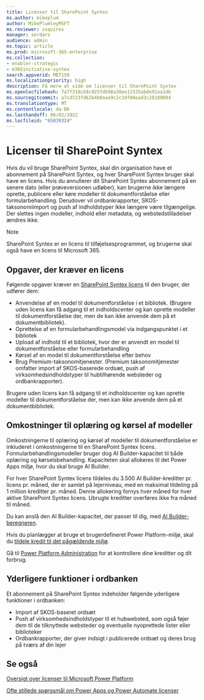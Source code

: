 ```yaml
---
title: Licenser til SharePoint Syntex
ms.author: mikeplum
author: MikePlumleyMSFT
ms.reviewer: ssquires
manager: serdars
audience: admin
ms.topic: article
ms.prod: microsoft-365-enterprise
ms.collection:
- enabler-strategic
- m365initiative-syntex
search.appverid: MET150
ms.localizationpriority: high
description: Få mere at vide om licenser til SharePoint Syntex
ms.openlocfilehash: 7a7f310cb9c925fdb98a38ee12335abde91ea1db
ms.sourcegitcommit: a7cd723fd62b4b0aae9c2c2df04ead3c28180084
ms.translationtype: MT
ms.contentlocale: da-DK
ms.lasthandoff: 06/02/2022
ms.locfileid: "65839324"
---
```

# <a name="licensing-for-sharepoint-syntex"></a>Licenser til SharePoint Syntex

Hvis du vil bruge SharePoint Syntex, skal din organisation have et abonnement på SharePoint Syntex, og hver SharePoint Syntex bruger skal have en licens. Hvis du annullerer dit SharePoint Syntex abonnement på en senere dato (eller prøveversionen udløber), kan brugerne ikke længere oprette, publicere eller køre modeller til dokumentforståelse eller formularbehandling. Derudover vil ordbankrapporter, SKOS-taksonomiimport og push af indholdstyper ikke længere være tilgængelige. Der slettes ingen modeller, indhold eller metadata, og webstedstilladelser ændres ikke.
 
> [!NOTE] 
> SharePoint Syntex er en licens til tilføjelsesprogrammet, og brugerne skal også have en licens til Microsoft 365.
 
## <a name="tasks-requiring-a-license"></a>Opgaver, der kræver en licens
 
Følgende opgaver kræver en [SharePoint Syntex licens](https://www.microsoft.com/microsoft-365/enterprise/sharepoint-syntex) til den bruger, der udfører dem:
 
- Anvendelse af en model til dokumentforståelse i et bibliotek. (Brugere uden licens kan få adgang til et indholdscenter og kan oprette modeller til dokumentforståelse der, men de kan ikke anvende dem på et dokumentbibliotek).
- Oprettelse af en formularbehandlingsmodel via indgangspunktet i et bibliotek
- Upload af indhold til et bibliotek, hvor der er anvendt en model til dokumentforståelse eller formularbehandling
- Kørsel af en model til dokumentforståelse efter behov
- Brug Premium-taksonomitjenester. (Premium taksonomitjenester omfatter import af SKOS-baserede ordsæt, push af virksomhedsindholdstyper til hubtilhørende websteder og ordbankrapporter).

Brugere uden licens kan få adgang til et indholdscenter og kan oprette modeller til dokumentforståelse der, men kan ikke anvende dem på et dokumentbibliotek.
 
## <a name="cost-of-training-and-running-models"></a>Omkostninger til oplæring og kørsel af modeller
 
Omkostningerne til oplæring og kørsel af modeller til dokumentforståelse er inkluderet i omkostningerne til en SharePoint Syntex licens. Formularbehandlingsmodeller bruger dog AI Builder-kapacitet til både oplæring og kørselsbehandling. Kapaciteten skal allokeres til det Power Apps miljø, hvor du skal bruge AI Builder.

For hver SharePoint Syntex licens tildeles du 3.500 AI Builder-kreditter pr. licens pr. måned, der er samlet på lejerniveau, med en maksimal tildeling på 1 million kreditter pr. måned. Denne allokering fornys hver måned for hver aktive SharePoint Syntex licens. Ubrugte kreditter overføres ikke fra måned til måned. 

Du kan anslå den AI Builder-kapacitet, der passer til dig, med [AI Builder-beregneren](https://powerapps.microsoft.com/ai-builder-calculator).

Hvis du planlægger at bruge et brugerdefineret Power Platform-miljø, skal du [tildele kredit til det pågældende miljø](/power-platform/admin/capacity-add-on).

Gå til [Power Platform Administration](https://admin.powerplatform.microsoft.com/resources/capacity) for at kontrollere dine kreditter og dit forbrug.
  
## <a name="additional-term-store-features"></a>Yderligere funktioner i ordbanken
 
Et abonnement på SharePoint Syntex indeholder følgende yderligere funktioner i ordbanken:
 
- Import af SKOS-baseret ordsæt
- Push af virksomhedsindholdstyper til et hubwebsted, som også føjer dem til de tilknyttede websteder og eventuelle nyoprettede lister eller biblioteker
- Ordbankrapporter, der giver indsigt i publicerede ordsæt og deres brug på tværs af din lejer


## <a name="see-also"></a>Se også

[Oversigt over licenser til Microsoft Power Platform](/power-platform/admin/pricing-billing-skus)

[Ofte stillede spørgsmål om Power Apps og Power Automate licenser](/power-platform/admin/powerapps-flow-licensing-faq)
